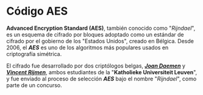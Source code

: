 # Código AES
 
**Advanced Encryption Standard (AES)**, también conocido como "*Rijndael*", es un esquema de cifrado por bloques adoptado como un estándar de cifrado por el gobierno de los "Estados Unidos", creado en Bélgica. Desde 2006, el ***AES*** es uno de los algoritmos más populares usados en criptografía simétrica.

El cifrado fue desarrollado por dos criptólogos belgas, [***Joan Daemen***](joanDaemen.md) y [***Vincent Rijmen***](vicent.md), ambos estudiantes de la "**Katholieke Universiteit Leuven**", y fue enviado al proceso de selección ***AES*** bajo el nombre "*Rijndael*", como parte de un concurso.

